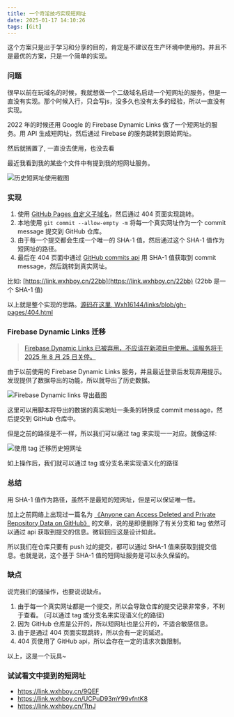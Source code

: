 ```yaml
---
title: 一个奇淫技巧实现短网址
date: 2025-01-17 14:10:26
tags: [Git]
---
```


这个方案只是出于学习和分享的目的，肯定是不建议在生产环境中使用的。并且不是最优的方案，只是一个简单的实现。

<!-- more -->

### 问题

很早以前在玩域名的时候，我就想做一个二级域名启动一个短网址的服务，但是一直没有实现。那个时候入行，只会写js，没多久也没有太多的经验，所以一直没有实现。

2022 年的时候还用 Google 的 Firebase Dynamic Links 做了一个短网址的服务。用 API 生成短网址，然后通过 Firebase 的服务跳转到原始网址。

然后就搁置了, 一直没去使用，也没去看

最近我看到我的某些个文件中有提到我的短网址服务。

![历史短网址使用截图](https://s2.loli.net/2025/01/17/zyF4OVq87gUpsJv.png)

### 实现

1. 使用 [GitHub Pages 自定义子域名](https://docs.github.com/en/pages/configuring-a-custom-domain-for-your-github-pages-site/managing-a-custom-domain-for-your-github-pages-site#configuring-a-subdomain)，然后通过 404 页面实现跳转。
2. 本地使用 `git commit --allow-empty -m` 将每一个真实网址作为一个 commit message 提交到 GitHub 仓库。
3. 由于每一个提交都会生成一个唯一的 SHA-1 值，然后通过这个 SHA-1 值作为短网址的路径。
4. 最后在 404 页面中通过 [GitHub commits api](https://docs.github.com/en/rest/commits/commits?apiVersion=2022-11-28#get-a-commit) 用 SHA-1 值获取到 commit message，然后跳转到真实网址。

比如: [https://link.wxhboy.cn/22bb](https://link.wxhboy.cn/22bb) (22bb 是一个 SHA-1 值)

以上就是整个实现的思路。[源码在这里, Wxh16144/links/blob/gh-pages/404.html](https://github.com/Wxh16144/links/blob/gh-pages/404.html)

### Firebase Dynamic Links 迁移

> [Firebase Dynamic Links 已被弃用，不应该在新项目中使用。该服务将于 2025 年 8 月 25 日关停。](https://firebase.google.com/support/dynamic-links-faq?hl=zh&authuser=0)

由于以前使用的 Firebase Dynamic Links 服务，并且最近登录后发现弃用提示。发现提供了数据导出的功能，所以就导出了历史数据。

![Firebase Dynamic links 导出截图](https://s2.loli.net/2025/01/17/oWXI4Bt6e9hECwL.png)

这里可以用脚本将导出的数据的真实地址一条条的转换成 commit message，然后提交到 GitHub 仓库中。

但是之前的路径是不一样，所以我们可以痛过 tag 来实现一一对应。就像这样:

![使用 tag 迁移历史短网址](https://s2.loli.net/2025/01/17/hdqXm7LC84lV5Wj.png)

如上操作后，我们就可以通过 tag 或分支名来实现语义化的路径

### 总结

用 SHA-1 值作为路径，虽然不是最短的短网址，但是可以保证唯一性。

加上之前网络上出现过一篇名为 [《Anyone can Access Deleted and Private Repository Data on GitHub》](https://trufflesecurity.com/blog/anyone-can-access-deleted-and-private-repo-data-github) 的文章，说的是即便删除了有关分支和 tag 依然可以通过 api 获取到提交的信息。微软回应这是设计如此。

所以我们在仓库只要有 push 过的提交，都可以通过 SHA-1 值来获取到提交信息。也就是说，这个基于 SHA-1 值的短网址服务是可以永久保留的。

### 缺点

说完我们的骚操作，也要说说缺点。

1. 由于每一个真实网址都是一个提交，所以会导致仓库的提交记录非常多，不利于查看。 (可以通过 tag 或分支名来实现语义化的路径)
2. 因为 GitHub 仓库是公开的，所以短网址也是公开的，不适合敏感信息。
3. 由于是通过 404 页面实现跳转，所以会有一定的延迟。
4. 404 页使用了 GitHub api，所以会存在一定的请求次数限制。

以上，这是一个玩具~

### 试试看文中提到的短网址

- https://link.wxhboy.cn/9QEF
- https://link.wxhboy.cn/UCPuD93mY99vfntK8
- https://link.wxhboy.cn/TtnJ